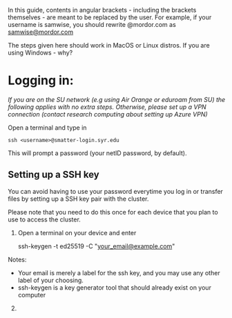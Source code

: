 In this guide, contents in angular brackets - including the brackets themselves - are meant to be replaced by the user. For example, if your username is samwise, you should rewrite 
    <username>@mordor.com
as
    samwise@mordor.com

The steps given here should work in MacOS or Linux distros. If you are using Windows - why?
  
#  Logging in:

*If you are on the SU network (e.g using Air Orange or eduroam from SU) the following applies with no extra steps. Otherwise, please set up a VPN connection (contact research computing about setting up Azure VPN)*

Open a terminal and type in

    ssh <username>@smatter-login.syr.edu

This will prompt a password (your netID password, by default).

## Setting up a SSH key

You can avoid having to use your password everytime you log in or transfer files by setting up a SSH key pair with the cluster.

Please note that you need to do this once for each device that you plan to use to access the cluster.

1. Open a terminal on your device and enter

    ssh-keygen -t ed25519 -C "<your_email@example.com>"

Notes:
  + Your email is merely a label for the ssh key, and you may use any other label of your choosing.
  + ssh-keygen is a key generator tool that should already exist on your computer


2. 

